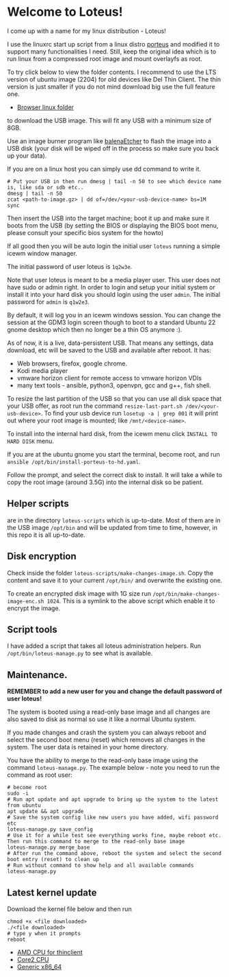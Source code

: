 # Welcome to Loteus!

I come up with a name for my linux distribution - Loteus!

I use the linuxrc start up script from a linux distro [porteus](http://www.porteus.org/) and modified it to support many functionalities I need. Still, keep the original idea which is to run linux from a compressed root image and mount overlayfs as root.

To try click below to view the folder contents. I recommend to use the LTS version of ubuntu image (2204) for old devices like Del Thin Client. The thin version is just smaller if you do not mind download big use the full feature one.

- [Browser linux folder](https://mega.nz/folder/gB5ShQII#_zlRO_lsbqZltxX1d7kcEQ)  

to download the USB image. This will fit any USB with a minimum size of 8GB.

Use an image burner program like [balenaEtcher](https://etcher.download/download-etcher/) to flash the image into a USB disk (your disk will be wiped off in the process so make sure you back up your data).

If you are on a linux host you can simply use dd command to write it.

```
# Put your USB in then run dmesg | tail -n 50 to see which device name is, like sda or sdb etc..
dmesg | tail -n 50
zcat <path-to-image.gz> | dd of=/dev/<your-usb-device-name> bs=1M 
sync
```

Then insert the USB into the target machine; boot it up and make sure it boots from the USB (by setting the BIOS or displaying the BIOS boot menu, please consult your specific bios system for the howto)

If all good then you will be auto login the initial user `loteus` running a simple icewm window manager.

The initial password of user loteus is `1q2w3e`.

Note that user loteus is meant to be a media player user. This user does not have sudo or admin right. In order to login and setup your initial system or install it into your hard disk you should login using the user `admin`. The initial password for `admin` is `q1w2e3`.

By default, it will log you in an icewm windows session. You can change the session at the GDM3 login screen though to boot to a standard Ubuntu 22 gnome desktop which then no longer be a thin OS anymore :).

As of now, it is a live, data-persistent USB. That means any settings, data download, etc will be saved to the USB and available after reboot. It has:
- Web browsers, firefox, google chrome. 
- Kodi media player
- vmware horizon client for remote access to vmware horizon VDIs
- many text tools - ansible, python3, openvpn, gcc and g++, fish shell.

To resize the last partition of the USB so that you can use all disk space that your USB offer, as root run the command `resize-last-part.sh /dev/<your-usb-device>`. To find your usb device run `losetup -a | grep 001` it will print out where your root image is mounted; like `/mnt/<device-name>`.

To install into the internal hard disk, from the icewm menu click `INSTALL TO HARD DISK` menu.

If you are at the ubuntu gnome you start the terminal, become root, and run `ansible /opt/bin/install-porteus-to-hd.yaml`. 

Follow the prompt, and select the correct disk to install. It will take a while to copy the root image (around 3.5G) into the internal disk so be patient.

## Helper scripts
are in the directory `loteus-scripts` which is up-to-date. Most of them are in the USB image `/opt/bin` and will be updated from time to time, however, in this repo it is all up-to-date.

## Disk encryption

Check inside the folder `loteus-scripts/make-changes-image.sh`. Copy the content and save it to your current `/opt/bin/` and overwrite the existing one. 

To create an encrypted disk image with 1G size run `/opt/bin/make-changes-image-enc.sh 1024`. This is a symlink to the above script which enable it to encrypt the image.

## Script tools 

I have added a script that takes all loteus administration helpers. Run `/opt/bin/loteus-manage.py` to see what is available.

## Maintenance.

**REMEMBER to add a new user for you and change the default password of user loteus!**

The system is booted using a read-only base image and all changes are also saved to disk as normal so use it like
a normal Ubuntu system.

If you made changes and crash the system you can always reboot and select the second boot menu (reset) which removes all changes in the system. The user data is retained in your home directory.

You have the ability to merge to the read-only base image using the command `loteus-manage.py`. The example below - note you need to run the command as root user:

```
# become root 
sudo -i 
# Run apt update and apt upgrade to bring up the system to the latest from ubuntu 
apt update && apt upgrade 
# Save the system config like new users you have added, wifi password etc 
loteus-manage.py save_config
# Use it for a while test see everything works fine, maybe reboot etc. Then run this command to merge to the read-only base image 
loteus-manage.py merge_base
# After run the command above, reboot the system and select the second boot entry (reset) to clean up 
# Run without command to show help and all available commands
loteus-manage.py 
```

## Latest kernel update

Download the kernel file below and then run

```
chmod +x <file downloaded>
./<file downloaded>
# type y when it prompts 
reboot 
```

- [AMD CPU for thinclient](https://mega.nz/file/9cJw2aIK#oQ_aAY3s7Wl-BH21OQYVPE89xgZauM0IKSEpYuCmtpg)
- [Core2 CPU](https://mega.nz/file/sMJSQQyT#VX3n5ZjuKjZHhKfDg_mJ70jJR6qneQ_vWPlIT9uXvDw)
- [Generic x86_64](https://mega.nz/file/EYhRnZLC#OHc9YWXI9MIcTTv_PczA4lYF9MwYUrYWBBa6wVFMC_U)
